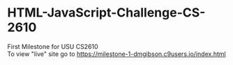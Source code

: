 # HTML-JavaScript-Challenge-CS-2610
First Milestone for USU CS2610
<br>To view "live" site go to https://milestone-1-dmgibson.c9users.io/index.html
